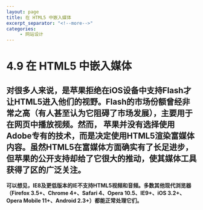 ```yaml
---
layout: page
title: 在 HTML5 中嵌入媒体
excerpt_separator: "<!--more-->"
categories:
     - 网站设计
---
```


<!--more-->
# 4.9 在 HTML5 中嵌入媒体
对很多人来说，是苹果拒绝在iOS设备中支持Flash才让HTML5进入他们的视野。Flash的市场份额曾经非常之高（有人甚至认为它阻碍了市场发展），主要用于在网页中播放视频。然而， 苹果并没有选择使用Adobe专有的技术，而是决定使用HTML5渲染富媒体内容。虽然HTML5在富媒体方面确实有了长足进步，但苹果的公开支持却给了它很大的推动，使其媒体工具获得了区的广泛关注。
---


**可以想见，IE8及更低版本的IE不支持HTML5视频和音频。多数其他现代浏览器（Firefox 3.5+、Chrome 4+、Safari 4、Opera 10.5、IE9+、iOS 3.2+、Opera Mobile 11+、Android 2.3+）都能正常处理它们。**
